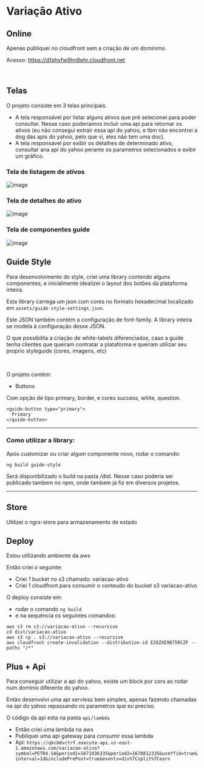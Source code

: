 # Variação Ativo

## Online

Apenas publiquei no cloudfront sem a criação de um domínimo.

Acesso: https://d1qhvfw9hn8ehr.cloudfront.net

<br/>

## Telas

O projeto consiste em 3 telas principais.

- A tela responsável por listar alguns ativos que pré selecionei para poder consultar. Nesse caso poderiamos incluir uma api para retornar os ativos (eu não consegui extrair essa api do yahoo, e tbm não encontrei a dog das apis do yahoo, pelo que vi, eles não tem uma doc).
- A tela responsável por exibir os detalhes de determinado ativo, consultar ana api do yahoo perante os parametros selecionados e exibir um gráfico.

### Tela de listagem de ativos
![image](https://user-images.githubusercontent.com/10110065/225113384-bb13e086-7fd1-4b74-921b-742bcea547d0.png)

### Tela de detalhes do ativo
![image](https://user-images.githubusercontent.com/10110065/225113311-08e2ee96-3b1d-4963-8a42-5eae7a8e6fdf.png)

### Tela de componentes guide
![image](https://user-images.githubusercontent.com/10110065/225113523-ea6d291f-c9d2-4cb2-8fdb-2b96743c67e4.png)


## Guide Style

Para desenvolvimento do style, criei uma library contendo alguns componentes, e inicialmente idealizei o layout dos botões da plataforma inteira.

Esta library carrega um json com cores no formato hexadecimal localizado em `assets/guide-style-settings.json`.

Este JSON também contém a configuração de font-family. A library inteira se modela á configuração desse JSON.

O que possibilita a criação de white-labels diferenciados, caso a guide tenha clientes que queiram contratar a plataforma e queiram utilizar seu proprio styleguide (cores, imagens, etc)

<br/>

O projeto contém:

- Buttons

Com opção de tipo primary, border, e cores success, white, question.

```
<guide-button type="primary">
  Primary
</guide-button>
```

---

### Como utilizar a library:

Após customizar ou criar algum componente novo, rodar o comando:

```
ng build guide-style
```

Será disponibilizado o build na pasta /dist.
Nesse caso poderia ser publicado tambem no npm, onde tambem já fiz em diversos projetos.

---

## Store

Utilizei o ngrx-store para armazenamento de estado

## Deploy

Estou utilizando ambiente da aws

Então criei o seguinte:

- Criei 1 bucket no s3 chamado: variacao-ativo
- Criei 1 cloudfront para consumir o conteudo do bucket s3 variacao-ativo

O deploy consiste em:

- rodar o comando `ng build`
- e na sequência os seguintes comandos:

```
aws s3 rm s3://variacao-ativo --recursive
cd dist/variacao-ativo
aws s3 cp . s3://variacao-ativo --recursive
aws cloudfront create-invalidation --distribution-id E28ZXE9B75RCZF --paths "/*"
```

## Plus + Api

Para conseguir utilizar a api do yahoo, existe um block por cors ao rodar num domínio diferente do yahoo.

Então desenvolvi uma api servless bem simples, apenas fazendo chamadas na api do yahoo repassando os parametros que eu preciso.

O código da api esta na pasta `api/lambda`

- Então criei uma lambda na aws
- Publiquei uma api gateway para consumir essa lambda
- Api: `https://qkcb0vctrf.execute-api.us-east-1.amazonaws.com/variacao-ativo?symbol=PETR4.SA&period1=1671036335&period2=1678812335&useYfid=true&interval=1d&includePrePost=true&events=div%7Csplit%7Cearn`
